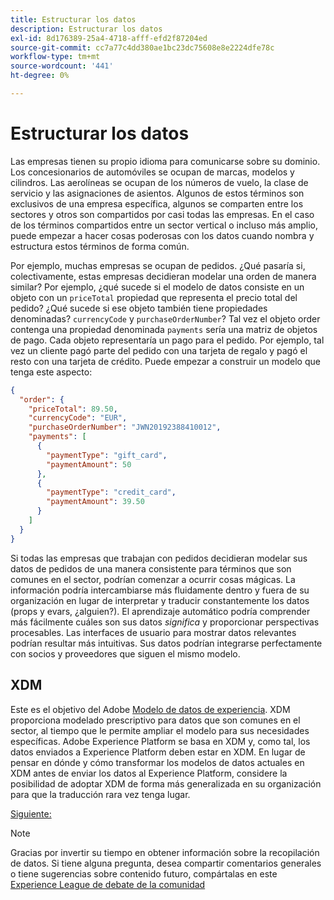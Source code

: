 ```yaml
---
title: Estructurar los datos
description: Estructurar los datos
exl-id: 8d176389-25a4-4718-afff-efd2f87204ed
source-git-commit: cc7a77c4dd380ae1bc23dc75608e8e2224dfe78c
workflow-type: tm+mt
source-wordcount: '441'
ht-degree: 0%

---
```


# Estructurar los datos

Las empresas tienen su propio idioma para comunicarse sobre su dominio. Los concesionarios de automóviles se ocupan de marcas, modelos y cilindros. Las aerolíneas se ocupan de los números de vuelo, la clase de servicio y las asignaciones de asientos. Algunos de estos términos son exclusivos de una empresa específica, algunos se comparten entre los sectores y otros son compartidos por casi todas las empresas. En el caso de los términos compartidos entre un sector vertical o incluso más amplio, puede empezar a hacer cosas poderosas con los datos cuando nombra y estructura estos términos de forma común.

Por ejemplo, muchas empresas se ocupan de pedidos. ¿Qué pasaría si, colectivamente, estas empresas decidieran modelar una orden de manera similar? Por ejemplo, ¿qué sucede si el modelo de datos consiste en un objeto con un `priceTotal` propiedad que representa el precio total del pedido? ¿Qué sucede si ese objeto también tiene propiedades denominadas? `currencyCode` y `purchaseOrderNumber`? Tal vez el objeto order contenga una propiedad denominada `payments` sería una matriz de objetos de pago. Cada objeto representaría un pago para el pedido. Por ejemplo, tal vez un cliente pagó parte del pedido con una tarjeta de regalo y pagó el resto con una tarjeta de crédito. Puede empezar a construir un modelo que tenga este aspecto:

```json
{
  "order": {
    "priceTotal": 89.50,
    "currencyCode": "EUR",
    "purchaseOrderNumber": "JWN20192388410012",
    "payments": [
      {
        "paymentType": "gift_card",
        "paymentAmount": 50
      },
      {
        "paymentType": "credit_card",
        "paymentAmount": 39.50
      }
    ]
  }
}
```

Si todas las empresas que trabajan con pedidos decidieran modelar sus datos de pedidos de una manera consistente para términos que son comunes en el sector, podrían comenzar a ocurrir cosas mágicas. La información podría intercambiarse más fluidamente dentro y fuera de su organización en lugar de interpretar y traducir constantemente los datos (props y evars, ¿alguien?). El aprendizaje automático podría comprender más fácilmente cuáles son sus datos _significa_ y proporcionar perspectivas procesables. Las interfaces de usuario para mostrar datos relevantes podrían resultar más intuitivas. Sus datos podrían integrarse perfectamente con socios y proveedores que siguen el mismo modelo.

## XDM

Este es el objetivo del Adobe [Modelo de datos de experiencia](https://business.adobe.com/products/experience-platform/experience-data-model.html). XDM proporciona modelado prescriptivo para datos que son comunes en el sector, al tiempo que le permite ampliar el modelo para sus necesidades específicas. Adobe Experience Platform se basa en XDM y, como tal, los datos enviados a Experience Platform deben estar en XDM. En lugar de pensar en dónde y cómo transformar los modelos de datos actuales en XDM antes de enviar los datos al Experience Platform, considere la posibilidad de adoptar XDM de forma más generalizada en su organización para que la traducción rara vez tenga lugar.

[Siguiente: ](configure-the-server/create-a-schema.md)

>[!NOTE]
>
>Gracias por invertir su tiempo en obtener información sobre la recopilación de datos. Si tiene alguna pregunta, desea compartir comentarios generales o tiene sugerencias sobre contenido futuro, compártalas en este [Experience League de debate de la comunidad](https://experienceleaguecommunities.adobe.com/t5/adobe-experience-platform-launch/tutorial-discussion-use-adobe-experience-platform-data/m-p/543877)
